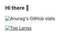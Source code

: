### Hi there 👋


![Anurag's GitHub stats](https://github-readme-stats.vercel.app/api?username=Antonio-Oliveira&show_icons=true&theme=radical&count_private=true)

[![Top Langs](https://github-readme-stats.vercel.app/api/top-langs/?username=Antonio-Oliveira)](https://github.com/anuraghazra/github-readme-stats)





<!--
**Antonio-Oliveira/Antonio-Oliveira** is a ✨ _special_ ✨ repository because its `README.md` (this file) appears on your GitHub profile.

Here are some ideas to get you started:

- 🔭 I’m currently working on ...
- 🌱 I’m currently learning ...
- 👯 I’m looking to collaborate on ...
- 🤔 I’m looking for help with ...
- 💬 Ask me about ...
- 📫 How to reach me: ...
- 😄 Pronouns: ...
- ⚡ Fun fact: ...
-->

